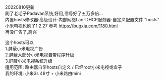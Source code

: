 20220810更新  
刷了老毛子Padavan系统,好用,信号好了五万多倍...  
内置hosts修改器:高级设计-内部网络Lan-DHCP服务器-自定义配置文件 "hosts"  
小米电视也刷了1.2.27 参考 https://bugxia.com/1180.html  
再没广告了,高兴  
  

这个hosts可以  
  1.屏蔽小米电视广告  
  2.屏蔽大部分小米电视自带程序升级  
  3.屏蔽小米电视系统升级  
适用范围: 路由器自带hosts自定义 / 已经root小米电视或盒子  
我的环境: 小米3s 48寸 + 小米路由mini  
